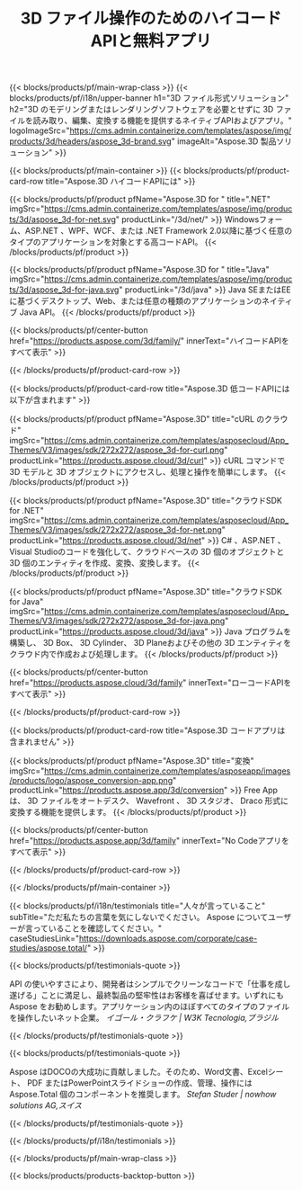 ﻿---
title: 3D ファイル操作のためのハイコードAPIと無料アプリ 
weight: 1460
url: /ja/
description: 3D 個のファイルを編集 & 変換します。 3D のモデリングソフトウェアは必要ありません。ジオメトリ、シーン階層、共有または分割メッシュ、アニメーションオブジェクト、ターゲットカメラの追加を操作します。
---
{{< blocks/products/pf/main-wrap-class >}}
{{< blocks/products/pf/i18n/upper-banner h1="3D ファイル形式ソリューション" h2="3D のモデリングまたはレンダリングソフトウェアを必要とせずに 3D ファイルを読み取り、編集、変換する機能を提供するネイティブAPIおよびアプリ。" logoImageSrc="https://cms.admin.containerize.com/templates/aspose/img/products/3d/headers/aspose_3d-brand.svg" imageAlt="Aspose.3D 製品ソリューション" >}}

{{< blocks/products/pf/main-container >}}
{{< blocks/products/pf/product-card-row title="Aspose.3D ハイコードAPIには" >}}

{{< blocks/products/pf/product pfName="Aspose.3D for " title=".NET" imgSrc="https://cms.admin.containerize.com/templates/aspose/img/products/3d/aspose_3d-for-net.svg" productLink="/3d/net/" >}}
Windowsフォーム、ASP.NET 、WPF、WCF、または .NET Framework 2.0以降に基づく任意のタイプのアプリケーションを対象とする高コードAPI。
{{< /blocks/products/pf/product >}}

{{< blocks/products/pf/product pfName="Aspose.3D for " title="Java" imgSrc="https://cms.admin.containerize.com/templates/aspose/img/products/3d/aspose_3d-for-java.svg" productLink="/3d/java" >}}
Java SEまたはEEに基づくデスクトップ、Web、または任意の種類のアプリケーションのネイティブ Java API。
{{< /blocks/products/pf/product >}}

{{< blocks/products/pf/center-button href="https://products.aspose.com/3d/family/" innerText="ハイコードAPIをすべて表示" >}}

{{< /blocks/products/pf/product-card-row >}}

{{< blocks/products/pf/product-card-row title="Aspose.3D 低コードAPIには以下が含まれます" >}}

{{< blocks/products/pf/product pfName="Aspose.3D" title="cURL のクラウド" imgSrc="https://cms.admin.containerize.com/templates/asposecloud/App_Themes/V3/images/sdk/272x272/aspose_3d-for-curl.png" productLink="https://products.aspose.cloud/3d/curl" >}}
cURL コマンドで 3D モデルと 3D オブジェクトにアクセスし、処理と操作を簡単にします。
{{< /blocks/products/pf/product >}}

{{< blocks/products/pf/product pfName="Aspose.3D" title="クラウドSDK for .NET" imgSrc="https://cms.admin.containerize.com/templates/asposecloud/App_Themes/V3/images/sdk/272x272/aspose_3d-for-net.png" productLink="https://products.aspose.cloud/3d/net" >}}
C# 、ASP.NET 、Visual Studioのコードを強化して、クラウドベースの 3D 個のオブジェクトと 3D 個のエンティティを作成、変換、変換します。
{{< /blocks/products/pf/product >}}

{{< blocks/products/pf/product pfName="Aspose.3D" title="クラウドSDK for Java" imgSrc="https://cms.admin.containerize.com/templates/asposecloud/App_Themes/V3/images/sdk/272x272/aspose_3d-for-java.png" productLink="https://products.aspose.cloud/3d/java" >}}
Java プログラムを構築し、 3D Box、 3D Cylinder、 3D Planeおよびその他の 3D エンティティをクラウド内で作成および処理します。
{{< /blocks/products/pf/product >}}

{{< blocks/products/pf/center-button href="https://products.aspose.cloud/3d/family" innerText="ローコードAPIをすべて表示" >}}

{{< /blocks/products/pf/product-card-row >}}

{{< blocks/products/pf/product-card-row title="Aspose.3D コードアプリは含まれません" >}}

{{< blocks/products/pf/product pfName="Aspose.3D" title="変換" imgSrc="https://cms.admin.containerize.com/templates/asposeapp/images/products/logo/aspose_conversion-app.png" productLink="https://products.aspose.app/3d/conversion" >}}
Free Appは、 3D ファイルをオートデスク、 Wavefront 、 3D スタジオ、 Draco 形式に変換する機能を提供します。
{{< /blocks/products/pf/product >}}

{{< blocks/products/pf/center-button href="https://products.aspose.app/3d/family" innerText="No Codeアプリをすべて表示" >}}

{{< /blocks/products/pf/product-card-row >}}

{{< /blocks/products/pf/main-container >}}

{{< blocks/products/pf/i18n/testimonials title="人々が言っていること" subTitle="ただ私たちの言葉を気にしないでください。 Aspose についてユーザーが言っていることを確認してください。" caseStudiesLink="https://downloads.aspose.com/corporate/case-studies/aspose.total/" >}}

{{< blocks/products/pf/testimonials-quote >}}
<p class="first">
 API の使いやすさにより、開発者はシンプルでクリーンなコードで「仕事を成し遂げる」ことに満足し、最終製品の堅牢性はお客様を喜ばせます。いずれにも Aspose をお勧めします。アプリケーション内のほぼすべてのタイプのファイルを操作したいネット企業。
 <em>
  イゴール・クラフケ | W3K Tecnologia,ブラジル
 </em>
</p>

{{< /blocks/products/pf/testimonials-quote >}}

{{< blocks/products/pf/testimonials-quote >}}
<p class="second">
 Aspose はDOCOの大成功に貢献しました。そのため、Word文書、Excelシート、 PDF またはPowerPointスライドショーの作成、管理、操作には Aspose.Total 個のコンポーネントを推奨します。
 <em>
  Stefan Studer | nowhow solutions AG,スイス
 </em>
</p>

{{< /blocks/products/pf/testimonials-quote >}}

{{< /blocks/products/pf/i18n/testimonials >}}

{{< /blocks/products/pf/main-wrap-class >}}

{{< blocks/products/products-backtop-button >}}